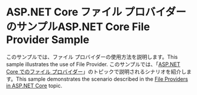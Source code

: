 # <a name="aspnet-core-file-provider-sample"></a><span data-ttu-id="889fc-101">ASP.NET Core ファイル プロバイダーのサンプル</span><span class="sxs-lookup"><span data-stu-id="889fc-101">ASP.NET Core File Provider Sample</span></span>

<span data-ttu-id="889fc-102">このサンプルでは、ファイル プロバイダーの使用方法を説明します。</span><span class="sxs-lookup"><span data-stu-id="889fc-102">This sample illustrates the use of File Provider.</span></span> <span data-ttu-id="889fc-103">このサンプルでは、「[ASP.NET Core でのファイル プロバイダー](https://docs.microsoft.com/aspnet/core/fundamentals/file-providers)」のトピックで説明されるシナリオを紹介します。</span><span class="sxs-lookup"><span data-stu-id="889fc-103">This sample demonstrates the scenario described in the [File Providers in ASP.NET Core](https://docs.microsoft.com/aspnet/core/fundamentals/file-providers) topic.</span></span>

